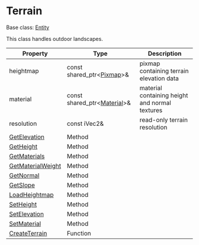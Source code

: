 # Terrain

Base class: [Entity](Entity.md)

This class handles outdoor landscapes.

| Property | Type | Description |
|-----|-----|-----|
| heightmap | const shared_ptr<[Pixmap](Pixmap.md)\>& | pixmap containing terrain elevation data |
| material | const shared_ptr<[Material](Material.md)\>& | material containing height and normal textures |
| resolution | const iVec2& | read-only terrain resolution |
| [GetElevation](Terrain_GetElevation.md) | Method | |
| [GetHeight](Terrain_GetHeight.md) | Method | |
| [GetMaterials](Terrain_GetMaterials.md) | Method | |
| [GetMaterialWeight](Terrain_GetMaterialWeight.md) | Method | |
| [GetNormal](Terrain_GetNormal.md) | Method | |
| [GetSlope](Terrain_GetSlope.md) | Method | |
| [LoadHeightmap](Terrain_LoadHeightmap.md) | Method | |
| [SetHeight](Terrain_SetHeight.md) | Method | |
| [SetElevation](Terrain_SetElevation.md) | Method | |
| [SetMaterial](Terrain_SetMaterial.md) | Method | |
| [CreateTerrain](CreateTerrain.md) | Function | |
